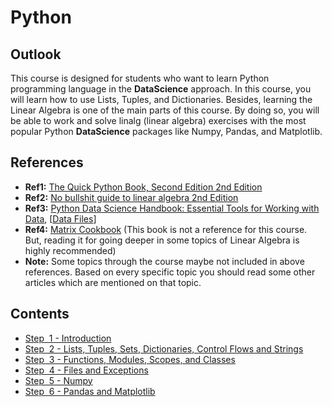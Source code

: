 # Python

## Outlook
This course is designed for students who want to learn Python programming language in the **DataScience** approach. In this course, you will learn how to use Lists, Tuples, and Dictionaries. Besides, learning the Linear Algebra is one of the main parts of this course. By doing so, you will be able to work and solve linalg (linear algebra) exercises with the most popular Python **DataScience** packages like Numpy, Pandas, and Matplotlib.

## References
- **Ref1:** [The Quick Python Book, Second Edition 2nd Edition](https://www.amazon.com/Quick-Python-Book-Second/dp/193518220X)
- **Ref2:** [No bullshit guide to linear algebra 2nd Edition](https://www.amazon.com/No-bullshit-guide-linear-algebra/dp/0992001021)
- **Ref3:** [Python Data Science Handbook: Essential Tools for Working with Data](https://www.amazon.com/Python-Data-Science-Handbook-Essential/dp/1491912057), [[Data Files](https://github.com/jakevdp/PythonDataScienceHandbook/tree/master/notebooks/data)]
- **Ref4:** [Matrix Cookbook](https://www.math.uwaterloo.ca/~hwolkowi/matrixcookbook.pdf) (This book is not a reference for this course. But, reading it for going deeper in some topics of Linear Algebra is highly recommended)
- **Note:** Some topics through the course maybe not included in above references. Based on every specific topic you should read some other articles which are mentioned on that topic. 

## Contents 

- [Step &nbsp;1 - Introduction](01-Introduction.md)
- [Step &nbsp;2 - Lists, Tuples, Sets, Dictionaries, Control Flows and Strings](02-Lists-Tuples-Sets-Dictionaries-ControlFlows-Strings.md)
- [Step &nbsp;3 - Functions, Modules, Scopes, and Classes](03-Functions-Modules-Scopes-Classes.md)
- [Step &nbsp;4 - Files and Exceptions](04-FileSystem-ReadAndWriteFiles-Exceptions.md)
- [Step &nbsp;5 - Numpy](05-Numpy.md)
- [Step &nbsp;6 - Pandas and Matplotlib](06-Pandas-Matplotlib.md)

